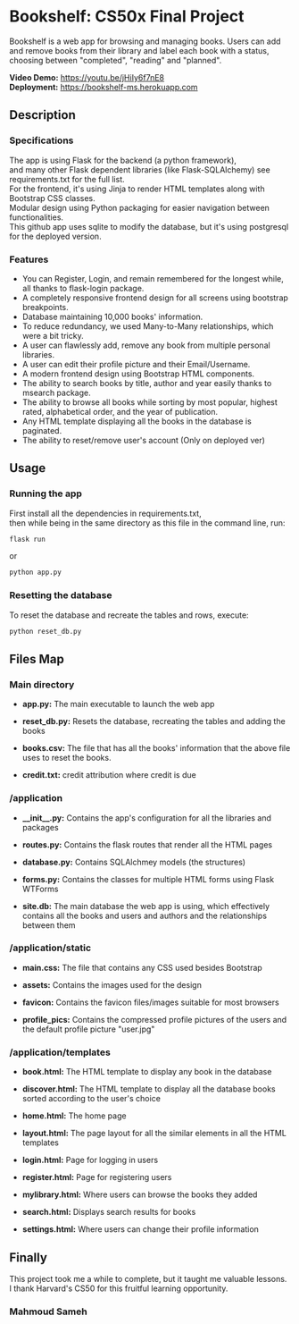 # Bookshelf: CS50x Final Project

Bookshelf is a web app for browsing and managing books.
Users can add and remove books from their library and label each book with a status,
choosing between "completed", "reading" and "planned".

**Video Demo:** https://youtu.be/jHiIy6f7nE8  
**Deployment:** https://bookshelf-ms.herokuapp.com

## Description

### Specifications

The app is using Flask for the backend (a python framework),  
and many other Flask dependent libraries (like Flask-SQLAlchemy) see requirements.txt for the full list.  
For the frontend, it's using Jinja to render HTML templates along with Bootstrap CSS classes.  
Modular design using Python packaging for easier navigation between functionalities.  
This github app uses sqlite to modify the database, but it's using postgresql for the deployed version.

### Features

- You can Register, Login, and remain remembered for the longest while, all thanks to flask-login package.
- A completely responsive frontend design for all screens using bootstrap breakpoints.
- Database maintaining 10,000 books' information.
- To reduce redundancy, we used Many-to-Many relationships, which were a bit tricky.
- A user can flawlessly add, remove any book from multiple personal libraries.
- A user can edit their profile picture and their Email/Username.
- A modern frontend design using Bootstrap HTML components.
- The ability to search books by title, author and year easily thanks to msearch package.
- The ability to browse all books while sorting by most popular,  highest rated, alphabetical order, and the year of publication.
- Any HTML template displaying all the books in the database is paginated.
- The ability to reset/remove user's account (Only on deployed ver)

## Usage

### Running the app

First install all the dependencies in requirements.txt,  
then while being in the same directory as this file in the command line, run:
```bash
flask run
```
or
```bash
python app.py
```

### Resetting the database

To reset the database and recreate the tables and  rows, execute:
```bash
python reset_db.py
```

## Files Map

### Main directory

- **app.py:** The main executable to launch the web app

- **reset_db.py:** Resets the database, recreating the tables and adding the books

- **books.csv:** The file that has all the books' information that the above file uses to reset the books.

- **credit.txt:** credit attribution where credit is due

### /application

- **\_\_init\_\_.py:** Contains the app's configuration for all the libraries and packages

- **routes.py:** Contains the flask routes that render all the HTML pages

- **database.py:** Contains SQLAlchmey models (the structures)

- **forms.py:** Contains the classes for multiple HTML forms using Flask WTForms

- **site.db:** The main database the web app is using, which effectively contains all the books and users and authors and the relationships between them

### /application/static

- **main.css:** The file that contains any CSS used besides Bootstrap

- **assets:** Contains the images used for the design

- **favicon:** Contains the favicon files/images suitable for most browsers

- **profile_pics:** Contains the compressed profile pictures of the users and the default profile picture "user.jpg"

### /application/templates

- **book.html:** The HTML template to display any book in the database

- **discover.html:** The HTML template to display all the database books sorted according to the user's choice

- **home.html:** The home page

- **layout.html:** The page layout for all the similar elements in all the HTML templates

- **login.html:** Page for logging in users

- **register.html:** Page for registering users

- **mylibrary.html:** Where users can browse the books they added

- **search.html:** Displays search results for books

- **settings.html:** Where users can change their profile information

## Finally

This project took me a while to complete, but it taught me valuable lessons.  
I thank Harvard's CS50 for this fruitful learning opportunity.

### Mahmoud Sameh
